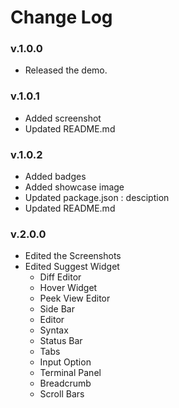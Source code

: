 # Change Log

### v.1.0.0
- Released the demo.

### v.1.0.1
- Added screenshot
- Updated README.md


### v.1.0.2
- Added badges
- Added showcase image
- Updated package.json : desciption
- Updated README.md

### v.2.0.0
- Edited the Screenshots
- Edited Suggest Widget
    - Diff Editor
    - Hover Widget
    - Peek View Editor
    - Side Bar
    - Editor
    - Syntax
    - Status Bar
    - Tabs
    - Input Option
    - Terminal Panel
    - Breadcrumb
    - Scroll Bars